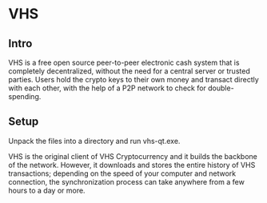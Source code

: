 VHS
=====================

Intro
-----
VHS is a free open source peer-to-peer electronic cash system that is
completely decentralized, without the need for a central server or trusted
parties.  Users hold the crypto keys to their own money and transact directly
with each other, with the help of a P2P network to check for double-spending.


Setup
-----
Unpack the files into a directory and run vhs-qt.exe.

VHS is the original client of VHS Cryptocurrency and it builds the backbone of the network.
However, it downloads and stores the entire history of VHS transactions;
depending on the speed of your computer and network connection, the synchronization
process can take anywhere from a few hours to a day or more.
